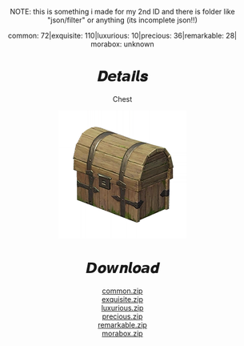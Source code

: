 <body>
  <div align="center">
    <p>NOTE: this is something i made for my 2nd ID and there is folder like "json/filter" or anything (its incomplete json!!)</p>
    <p>common: 72|exquisite: 110|luxurious: 10|precious: 36|remarkable: 28| morabox: unknown</p>
    <h1>𝑫𝙚𝒕𝙖𝒊𝙡𝒔</h1>
    <p>Chest</p>
    <img src=item.webp>
    <h1>𝘿𝒐𝙬𝒏𝙡𝒐𝙖𝒅</h1>
    <a href="https://github.com/Minato0211/minato-jsons/raw/main/chest/natlan/5.0/common/common.zip">common.zip</a></br>
    <a href="https://github.com/Minato0211/minato-jsons/raw/main/chest/natlan/5.0/exquisite/exquisite.zip">exquisite.zip</a></br>
    <a href="https://github.com/Minato0211/minato-jsons/raw/main/chest/natlan/5.0/luxurious/luxurious.zip">luxurious.zip</a></br>
    <a href="https://github.com/Minato0211/minato-jsons/raw/main/chest/natlan/5.0/precious/precious.zip">precious.zip</a></br>
    <a href="https://github.com/Minato0211/minato-jsons/raw/main/chest/natlan/5.0/remarkable/remarkable.zip">remarkable.zip</a></br>
    <a href="https://github.com/Minato0211/minato-jsons/raw/main/chest/natlan/5.0/morabox/morabox.zip">morabox.zip</a></br>
  </div>
</body>
